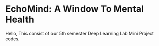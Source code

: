 # EchoMind: A Window To Mental Health
Hello, This consist of our 5th semester Deep Learning Lab Mini Project codes.
